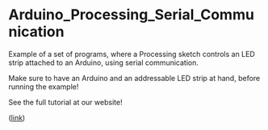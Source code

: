 # Arduino_Processing_Serial_Communication
Example of a set of programs, where a Processing sketch controls an LED strip attached to an Arduino, using serial communication. 

Make sure to have an Arduino and an addressable LED strip at hand, before running the example!

See the full tutorial at our website!

([link](https://airlab.itu.dk/tutorial-controlling-an-led-strip-with-processing))
